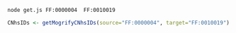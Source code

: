 ```bash
node get.js FF:0000004  FF:0010019
```

```r
CNhsIDs <- getMogrifyCNhsIDs(source="FF:0000004", target="FF:0010019")
```
